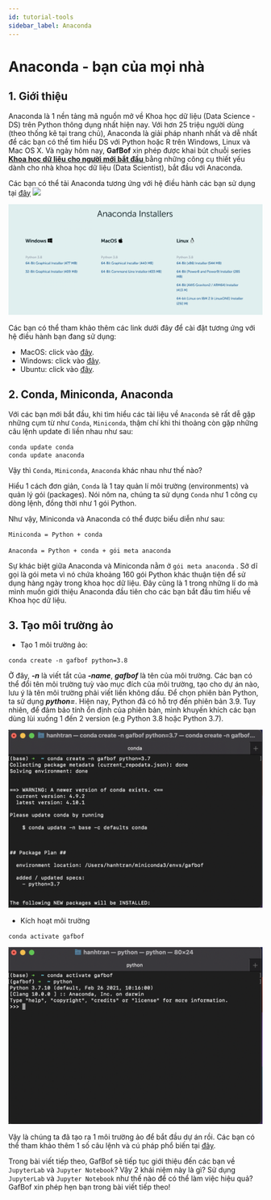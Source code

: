 ```yaml
---
id: tutorial-tools
sidebar_label: Anaconda
---
```


# Anaconda - bạn của mọi nhà

## 1. Giới thiệu

Anaconda là 1 nền tảng mã nguồn mở về Khoa học dữ liệu (Data Science - DS) trên Python thông dụng nhất hiện nay. Với hơn 25 triệu người dùng (theo thống kê tại trang chủ), Anaconda là giải pháp nhanh nhất và dễ nhất để các bạn có thể tìm hiểu DS với Python hoặc R trên Windows, Linux và Mac OS X. Và ngày hôm nay, **GafBof** xin phép được khai bút chuỗi series <ins> **Khoa học dữ liệu cho người mới bắt đầu** </ins> bằng những công cụ thiết yếu dành cho nhà khoa học dữ liệu (Data Scientist), bắt đầu với Anaconda.

Các bạn có thể tải Anaconda tương ứng với hệ điều hành các bạn sử dụng tại [đây](https://www.anaconda.com/products/individual) <img src="https://media.giphy.com/media/j5oMK60WVe1w9YaaOa/source.gif" width="20"/>

![anaconda](img/anaconda.png)

Các bạn có thể tham khảo thêm các link dưới đây để cài đặt tương ứng với hệ điều hành bạn đang sử dụng:

- MacOS: click vào [đây](https://docs.anaconda.com/anaconda/install/mac-os/).
- Windows: click vào [đây](https://docs.anaconda.com/anaconda/install/windows/).
- Ubuntu: click vào [đây](https://docs.anaconda.com/anaconda/install/linux/).

## 2. Conda, Miniconda, Anaconda

Với các bạn mới bắt đầu, khi tìm hiểu các tài liệu về `Anaconda` sẽ rất dễ gặp những cụm từ như `Conda`, `Miniconda`, thậm chí khi thi thoảng còn gặp những câu lệnh update đi liền nhau như sau:

```
conda update conda
conda update anaconda
```

Vậy thì `Conda`, `Miniconda`, `Anaconda` khác nhau như thế nào?

Hiểu 1 cách đơn giản, `Conda` là 1 tay quản lí môi trường (environments) và quản lý gói (packages). Nói nôm na, chúng ta sử dụng `Conda` như 1 công cụ dòng lệnh, đồng thời như 1 gói Python.

Như vậy, Miniconda và Anaconda có thể được biểu diễn như sau:

```
Miniconda = Python + conda

Anaconda = Python + conda + gói meta anaconda
```

Sự khác biệt giữa Anaconda và Miniconda nằm ở `gói meta anaconda` . Sở dĩ gọi là gói meta vì nó chứa khoảng 160 gói Python khác thuận tiện để sử dụng hàng ngày trong khoa học dữ liệu. Đây cũng là 1 trong những lí do mà mình muốn giới thiệu Anaconda đầu tiên cho các bạn bắt đầu tìm hiểu về Khoa học dữ liệu.

## 3. Tạo môi trường ảo

- Tạo 1 môi trường ảo:

```
conda create -n gafbof python=3.8
```

Ở đây, **_-n_** là viết tắt của **_-name_**, **_gafbof_** là tên của môi trường. Các bạn có thể đổi tên môi trường tuỳ vào mục đích của môi trường, tạo cho dự án nào, lưu ý là tên môi trường phải viết liền không dấu. Để chọn phiên bản Python, ta sử dụng **_python=_**. Hiện nay, Python đã có hỗ trợ đến phiên bản 3.9. Tuy nhiên, để đảm bảo tính ổn định của phiên bản, mình khuyến khích các bạn dùng lùi xuống 1 đến 2 version (e.g Python 3.8 hoặc Python 3.7).

![anaconda](img/conda_create.png)

- Kích hoạt môi trường

```
conda activate gafbof
```

![anaconda](img/conda_activate.png)

Vậy là chúng ta đã tạo ra 1 môi trường ảo để bắt đầu dự án rồi. Các bạn có thể tham khảo thêm 1 số câu lệnh và cú pháp phổ biến tại [đây](https://docs.conda.io/projects/conda/en/4.6.0/_downloads/52a95608c49671267e40c689e0bc00ca/conda-cheatsheet.pdf).

Trong bài viết tiếp theo, GafBof sẽ tiếp tục giới thiệu đến các bạn về `JupyterLab` và `Jupyter Notebook`? Vậy 2 khái niệm này là gì? Sử dụng `JupyterLab` và `Jupyter Notebook` như thế nào để có thể làm việc hiệu quả? GafBof xin phép hẹn bạn trong bài viết tiếp theo!
